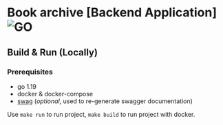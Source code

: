 # Book archive [Backend Application] ![GO][go-badge]

[go-badge]: https://img.shields.io/badge/Go-v1.19-bluess

## Build & Run (Locally)
### Prerequisites
- go 1.19
- docker & docker-compose
- [swag](https://github.com/swaggo/swag) (<i>optional</i>, used to re-generate swagger documentation)


Use `make run` to run project, `make build` to run project with docker.